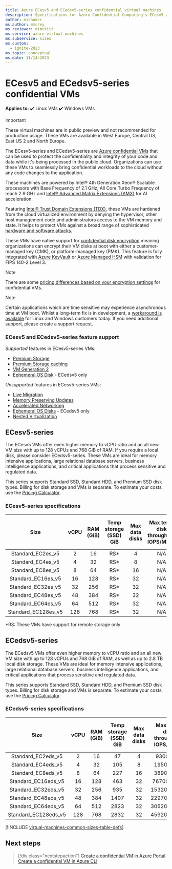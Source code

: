 ```yaml
---
title: Azure ECesv5 and ECedsv5-series confidential virtual machines
description: Specifications for Azure Confidential Computing's ECesv5 and ECedsv5-series confidential virtual machines.
author: michamcr
ms.author: mmcrey
ms.reviewer: mimckitt
ms.service: azure-virtual-machines
ms.subservice: sizes
ms.custom:
  - ignite-2023
ms.topic: conceptual
ms.date: 11/14/2023
---
```


# ECesv5 and ECedsv5-series confidential VMs

**Applies to:** :heavy_check_mark: Linux VMs :heavy_check_mark: Windows VMs 

> [!IMPORTANT]
> These virtual machines are in public preview and not recommended for production usage.
> These VMs are available in West Europe, Central US, East US 2 and North Europe.

The ECesv5-series and ECedsv5-series are [Azure confidential VMs](../confidential-computing/confidential-vm-overview.md) that can be used to protect the confidentiality and integrity of your code and data while it's being processed in the public cloud. Organizations can use these VMs to seamlessly bring confidential workloads to the cloud without any code changes to the application. 

These machines are powered by Intel® 4th Generation Xeon® Scalable processors with Base Frequency of 2.1 GHz, All Core Turbo Frequency of reach 2.9 GHz and [Intel® Advanced Matrix Extensions (AMX)](https://www.intel.com/content/www/us/en/products/docs/accelerator-engines/advanced-matrix-extensions/overview.html) for AI acceleration. 

Featuring [Intel® Trust Domain Extensions (TDX)](https://www.intel.com/content/www/us/en/developer/tools/trust-domain-extensions/overview.html), these VMs are hardened from the cloud virtualized environment by denying the hypervisor, other host management code and administrators access to the VM memory and state. It helps to protect VMs against a broad range of sophisticated [hardware and software attacks](https://www.intel.com/content/www/us/en/developer/articles/technical/intel-trust-domain-extensions.html). 

These VMs have native support for [confidential disk encryption](disk-encryption-overview.md) meaning organizations can encrypt their VM disks at boot with either a customer-managed key (CMK), or platform-managed key (PMK). This feature is fully integrated with [Azure KeyVault](/azure/key-vault/general/overview) or [Azure Managed HSM](/azure/key-vault/managed-hsm/overview) with validation for FIPS 140-2 Level 3. 

> [!NOTE]
> There are some [pricing differences based on your encryption settings](../confidential-computing/confidential-vm-overview.md#encryption-pricing-differences) for confidential VMs.

> [!NOTE]
> Certain applications which are time sensitive may experience asynchronous time at VM boot. Whilst a long-term fix is in development, a [workaround is available](../confidential-computing/confidential-vm-faq.yml#what-can-i-do-if-the-time-on-my-dcesv5-ecesv5-series-vm-differs-from-utc-) for Linux and Windows customers today. If you need additional support, please create a support request.

### ECesv5 and ECedsv5-series feature support

*Supported* features in ECesv5-series VMs:

- [Premium Storage](premium-storage-performance.md)
- [Premium Storage caching](premium-storage-performance.md)
- [VM Generation 2](generation-2.md)
- [Ephemeral OS Disk](ephemeral-os-disks.md) - ECedsv5 only

*Unsupported* features in ECesv5-series VMs:

- [Live Migration](maintenance-and-updates.md)
- [Memory Preserving Updates](maintenance-and-updates.md)
- [Accelerated Networking](../virtual-network/create-vm-accelerated-networking-cli.md)
- [Ephemeral OS Disks](ephemeral-os-disks.md) - ECedsv5 only
- [Nested Virtualization](/virtualization/hyper-v-on-windows/user-guide/nested-virtualization)

## ECesv5-series

The ECesv5 VMs offer even higher memory to vCPU ratio and an all new VM size with up to 128 vCPUs and 768 GiB of RAM. If you require a local disk, please consider ECedsv5-series. These VMs are ideal for memory intensive applications, large relational database servers, business intelligence applications, and critical applications that process sensitive and regulated data. 

This series supports Standard SSD, Standard HDD, and Premium SSD disk types. Billing for disk storage and VMs is separate. To estimate your costs, use the [Pricing Calculator](https://azure.microsoft.com/pricing/calculator/). 

### ECesv5-series specifications

| Size | vCPU | RAM (GiB) | Temp storage (SSD) GiB | Max data disks | Max temp disk throughput IOPS/MBps | Max uncached disk throughput IOPS/MBps | Max burst uncached disk throughput: IOPS/MBps | Max NICs | Max Network Bandwidth (Mbps) |
|:------:|:----:|:---------:|:------------------------:|:--------------:|:-------------------------------------:|:--------------------------------------:|:-----------------------------------------------:|:--------:|:-------------------------------------:|
| Standard_EC2es_v5 | 2 | 16 | RS* | 4 | N/A | 3750/80 | 10000/1200 | 2 | 3000 |
| Standard_EC4es_v5 | 4 | 32 | RS* | 8 | N/A | 6400/140 | 20000/1200 | 2 | 5000 |
| Standard_EC8es_v5 | 8 | 64 | RS* | 16 | N/A | 12800/300 | 20000/1200 | 4 | 5000 |
| Standard_EC16es_v5 | 16 | 128 | RS* | 32 | N/A | 25600/600  	|40000/1200  	|8  	|10000  	|
| Standard_EC32es_v5  	|32  	|256  	|RS*  	|32  	| N/A  	|51200/860  	|80000/2000  	|8  	|12500  	|
| Standard_EC48es_v5  	|48  	|384  	|RS*  	|32  	| N/A  	|76800/1320  	|80000/3000  	|8  	|15000  	|
| Standard_EC64es_v5  	|64  	|512  	|RS*  	|32  	| N/A  	|80000/1740  	|80000/3000  	|8  	|20000    |
| Standard_EC128es_v5   	|128   	|768    |RS*   	    |32    | N/A   	    |80000/2600   	    |120000/4000   	    |8   	    |30000 |

*RS: These VMs have support for remote storage only

## ECedsv5-series

The ECedsv5 VMs offer even higher memory to vCPU ratio and an all new VM size with up to 128 vCPUs and 768 GiB of RAM, as well as up to 2.8 TB local disk storage. These VMs are ideal for memory intensive applications, large relational database servers, business intelligence applications, and critical applications that process sensitive and regulated data. 

This series supports Standard SSD, Standard HDD, and Premium SSD disk types. Billing for disk storage and VMs is separate. To estimate your costs, use the [Pricing Calculator](https://azure.microsoft.com/pricing/calculator/).

### ECedsv5-series specifications

| Size | vCPU | RAM (GiB) | Temp storage (SSD) GiB | Max data disks | Max temp disk throughput IOPS/MBps | Max uncached disk throughput IOPS/MBps | Max burst uncached disk throughput: IOPS/MBps | Max NICs | Max Network Bandwidth (Mbps) |
|:------:|:----:|:---------:|:------------------------:|:--------------:|:-------------------------------------:|:--------------------------------------:|:-----------------------------------------------:|:--------:|:-------------------------------------:|
| Standard_EC2eds_v5  	|2  	|16  	|47  	|4  	|9300/100  	|3750/80  	| 10000/1200 | 2 | 3000 |
| Standard_EC4eds_v5  	|4  	|32  	|105  	|8  	|19500/200  	|6400/140  	| 20000/1200 | 2 | 5000 |
| Standard_EC8eds_v5  	|8  	|64  	|227  	|16  	|38900/500  	|12800/300  	| 20000/1200 | 4 | 5000 |
| Standard_EC16eds_v5  |16  |128  |463  |32  |76700/1000  |25600/600  |40000/1200  	|8  	|10000  	|
| Standard_EC32eds_v5  |32  |256  |935  |32  |153200/2000  |51200/860  |80000/2000  	|8  	|12500  	|
| Standard_EC48eds_v5  |48  |384  |1407  |32  |229700/3000  |76800/1320  |80000/3000  	|8  	|15000  	|
| Standard_EC64eds_v5  |64  |512  |2823  |32  |306200/4000  |80000/1740  |80000/3000  	|8  	|20000    |
| Standard_EC128eds_v5   	|128 |768 |2832 |32 |459200/4000 |80000/2600 |120000/4000   	    |8   	    |30000 |

[!INCLUDE [virtual-machines-common-sizes-table-defs](../../includes/virtual-machines-common-sizes-table-defs.md)]

## Next steps

> [!div class="nextstepaction"]
> [Create a confidential VM in Azure Portal](../confidential-computing/quick-create-confidential-vm-portal.md)
> [Create a confidential VM in Azure CLI](../confidential-computing/quick-create-confidential-vm-azure-cli.md)
